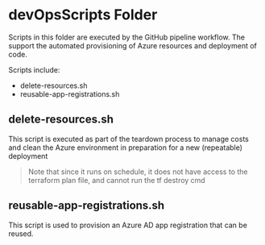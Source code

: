 # devOpsScripts Folder
Scripts in this folder are executed by the GitHub pipeline workflow. The support the automated provisioning of Azure resources and deployment of code.

Scripts include:
- delete-resources.sh
- reusable-app-registrations.sh

## delete-resources.sh
This script is executed as part of the teardown process to manage costs and clean the Azure environment in preparation for a new (repeatable) deployment
  > Note that since it runs on schedule, it does not have access to the terraform plan file, and cannot run the tf destroy cmd

## reusable-app-registrations.sh
This script is used to provision an Azure AD app registration that can be reused.